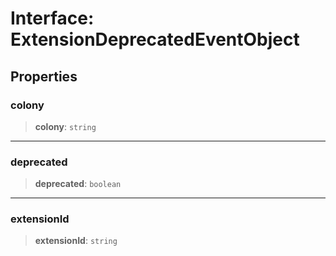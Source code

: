 # Interface: ExtensionDeprecatedEventObject

## Properties

### colony

> **colony**: `string`

***

### deprecated

> **deprecated**: `boolean`

***

### extensionId

> **extensionId**: `string`
